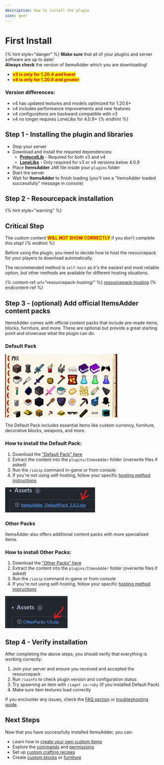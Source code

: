 ```yaml
---
description: How to install the plugin
icon: gear
---
```


# First Install

{% hint style="danger" %}
**Make sure** that all of your plugins and server software are up to date!\
**Always check** the version of ItemsAdder which you are downloading!

- <mark style="color:red;">**v3 is only for 1.20.4 and lower**</mark>
- <mark style="color:red;">**v4 is only for 1.20.6 and greater**</mark>

### Version differences:

- v4 has updated textures and models optimized for 1.20.6+
- v4 includes performance improvements and new features
- v4 configurations are backward compatible with v3
- v4 no longer requires LoneLibs for 4.0.9+
  {% endhint %}

## Step 1 - Installing the plugin and libraries

- Stop your server
- Download and install the required dependencies:
  - [**ProtocolLib**](https://ci.dmulloy2.net/job/ProtocolLib/lastSuccessfulBuild/) - Required for both v3 and v4
  - [**LoneLibs**](https://www.spigotmc.org/resources/lonelibs.75974/) - Only required for v3 or v4 versions below 4.0.9
- Place **ItemsAdder** JAR file inside your `plugins` folder
- Start the server
- Wait for **ItemsAdder** to finish loading (you'll see a "ItemsAdder loaded successfully" message in console)

## Step 2 - Resourcepack installation

{% hint style="warning" %}

## Critical Step

The custom content <mark style="color:red;">**WILL NOT SHOW CORRECTLY**</mark> if you don't complete this step!
{% endhint %}

Before using the plugin, you need to decide how to host the resourcepack for your players to download automatically.

The recommended method is `self-host` as it's the easiest and most reliable option, but other methods are available for different hosting situations.

{% content-ref url="resourcepack-hosting/" %}
[resourcepack-hosting](resourcepack-hosting/)
{% endcontent-ref %}

## Step 3 - (optional) Add official ItemsAdder content packs

ItemsAdder comes with official content packs that include pre-made items, blocks, furniture, and more. These are optional but provide a great starting point and showcase what the plugin can do.

### Default Pack

![Sample items from the Default Pack](../.gitbook/assets/items_showcase_gif.apng)

The Default Pack includes essential items like custom currency, furniture, decorative blocks, weapons, and more.

### How to install the Default Pack:

1. Download the ["Default Pack" here](https://github.com/ItemsAdder/DefaultPack/releases/latest)
2. Extract the content into the `plugins/ItemsAdder` folder (overwrite files if asked)
3. Run the `/iazip` command in-game or from console
4. If you're not using self-hosting, follow your specific [hosting method instructions](resourcepack-hosting/)

<div align="left"><img src="../.gitbook/assets/image (47).png" alt="Default Pack contents preview"></div>

### Other Packs

ItemsAdder also offers additional content packs with more specialized items.

### How to install Other Packs:

1. Download the ["Other Packs" here](https://github.com/ItemsAdder/OtherPacks/releases/latest)
2. Extract the content into the `plugins/ItemsAdder` folder (overwrite files if asked)
3. Run the `/iazip` command in-game or from console
4. If you're not using self-hosting, follow your specific [hosting method instructions](resourcepack-hosting/)

<div align="left"><img src="../.gitbook/assets/image (50).png" alt="Other Packs contents preview"></div>

## Step 4 - Verify installation

After completing the above steps, you should verify that everything is working correctly:

1. Join your server and ensure you received and accepted the resourcepack
2. Run `/iainfo` to check plugin version and configuration status
3. Try spawning an item with `/iaget ia:ruby` (if you installed Default Pack)
4. Make sure item textures load correctly

If you encounter any issues, check the [FAQ section](../faq/plugin-doesnt-work.md) or [troubleshooting guide](../faq/identify-why-textures-are-not-shown.md).

## Next Steps

Now that you have successfully installed ItemsAdder, you can:

- Learn how to [create your own custom items](../plugin-usage/beginners/sword.md)
- Explore the [commands](commands/) and [permissions](permissions.md)
- Set up [custom crafting recipes](adding-content/crafting.md)
- Create [custom blocks](beginners/my-first-block.md) or [furniture](adding-content/furniture/)

